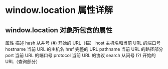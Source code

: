 # window.location 属性详解
## window.location 对象所包含的属性

属性	 描述
hash	 从井号 (#) 开始的 URL（锚）
host	 主机名和当前 URL 的端口号
hostname	 当前 URL 的主机名
href	 完整的 URL
pathname	 当前 URL 的路径部分
port	 当前 URL 的端口号
protocol	 当前 URL 的协议
search	 从问号 (?) 开始的 URL（查询部分）
